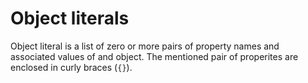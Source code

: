 # Object literals

Object literal is a list of zero or more pairs of property names and associated values of and object. The mentioned pair of properites are enclosed in curly braces (`{}`).
